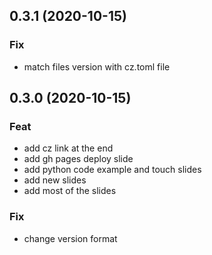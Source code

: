 ## 0.3.1 (2020-10-15)

### Fix

- match files version with cz.toml file

## 0.3.0 (2020-10-15)

### Feat

- add cz link at the end
- add gh pages deploy slide
- add python code example and touch slides
- add new slides
- add most of the slides

### Fix

- change version format
